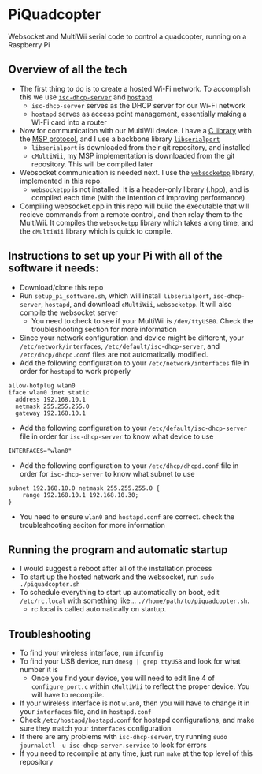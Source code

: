# PiQuadcopter
Websocket and MultiWii serial code to control a quadcopter, running on a Raspberry Pi

## Overview of all the tech

- The first thing to do is to create a hosted Wi-Fi network. To accomplish this we use [`isc-dhcp-server`](https://help.ubuntu.com/community/isc-dhcp-server) and [`hostapd`](https://w1.fi/hostapd/)
  - `isc-dhcp-server` serves as the DHCP server for our Wi-Fi network
  - `hostapd` serves as access point management, essentially making a Wi-Fi card into a router
- Now for communication with our MultiWii device. I have a [C library](https://github.com/rgw3d/cMultiWii) with the [MSP protocol](http://www.multiwii.com/wiki/index.php?title=Multiwii_Serial_Protocol), and I use a backbone library [`libserialport`](https://sigrok.org/wiki/Libserialport)
  - `libserialport` is downloaded from their git repository, and installed
  - `cMultiWii`, my MSP implementation is downloaded from the git repository. This will be compiled later
- Websocket communication is needed next. I use the [`websocketpp`](https://github.com/zaphoyd/websocketpp) library, implemented in this repo.
  - `websocketpp` is not installed. It is a header-only library (.hpp), and is compiled each time (with the intention of improving performance)
- Compiling websocket.cpp in this repo will build the executable that will recieve commands from a remote control, and then relay them to the MultiWii. It compiles the `websocketpp` library which takes along time, and the `cMultiWii` library which is quick to compile.



## Instructions to set up your Pi with all of the software it needs:

- Download/clone this repo
- Run `setup_pi_software.sh`, which will install `libserialport`, `isc-dhcp-server`, `hostapd`, and download `cMultiWii`, `websocketpp`. It will also compile the websocket server
  - You need to check to see if your MultiWii is `/dev/ttyUSB0`. Check the troubleshooting section for more information
- Since your network configuration and device might be different, your `/etc/network/interfaces`, `/etc/default/isc-dhcp-server`, and `/etc/dhcp/dhcpd.conf` files are not automatically modified.
- Add the following configuration to your `/etc/network/interfaces` file in order for `hostapd` to work properly
```
allow-hotplug wlan0
iface wlan0 inet static
  address 192.168.10.1
  netmask 255.255.255.0
  gateway 192.168.10.1
```
- Add the following configuration to your `/etc/default/isc-dhcp-server` file in order for `isc-dhcp-server` to know what device to use
```
INTERFACES="wlan0"
```
- Add the following configuration to your `/etc/dhcp/dhcpd.conf` file in order for `isc-dhcp-server` to know what subnet to use
```
subnet 192.168.10.0 netmask 255.255.255.0 {
    range 192.168.10.1 192.168.10.30;
}
```
- You need to ensure `wlan0` and `hostapd.conf` are correct. check the troubleshooting seciton for more information

## Running the program and automatic startup

- I would suggest a reboot after all of the installation process
- To start up the hosted network and the websocket, run `sudo ./piquadcopter.sh`
- To schedule everything to start up automatically on boot, edit `/etc/rc.local` with something like... `.//home/path/to/piquadcopter.sh`. 
  - rc.local is called automatically on startup. 

## Troubleshooting

- To find your wireless interface, run `ifconfig`
- To find your USB device, run `dmesg | grep ttyUSB`  and look for what number it is
  - Once you find your device, you will need to edit line 4 of `configure_port.c` within `cMultiWii` to reflect the proper device. You will have to recompile.
- If your wireless interface is not `wlan0`, then you will have to change it in your `interfaces` file, and in `hostapd.conf`
- Check `/etc/hostapd/hostapd.conf` for hostapd configurations, and make sure they match your `interfaces` configuration
- If there are any problems with `isc-dhcp-server`, try running `sudo journalctl -u isc-dhcp-server.service` to look for errors
- If you need to recompile at any time, just run `make` at the top level of this repository
